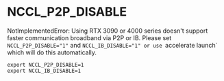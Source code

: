 # NCCL_P2P_DISABLE

NotImplementedError: Using RTX 3090 or 4000 series doesn't support faster communication broadband via P2P or IB. Please
set `NCCL_P2P_DISABLE="1"` and `NCCL_IB_DISABLE="1" or use `accelerate launch` which will do this automatically.


```
export NCCL_P2P_DISABLE=1
export NCCL_IB_DISABLE=1
```
